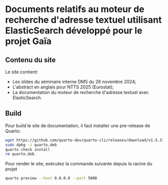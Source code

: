 # Documents relatifs au moteur de recherche d'adresse textuel utilisant ElasticSearch développé pour le projet Gaïa

## Contenu du site

Le site contient:

- Les slides du séminaire interne DMS du 28 novembre 2024;
- L'abstract en anglais pour NTTS 2025 (Eurostat);
- La documentation du moteur de recherche d'adresse textuel avec ElasticSearch.

## Build

Pour build le site de documentation, il faut installer une pre-release de Quarto:

```sh
wget https://github.com/quarto-dev/quarto-cli/releases/download/v1.5.37/quarto-1.5.37-linux-amd64.deb -O quarto.deb
sudo dpkg -i quarto.deb
quarto check install
rm quarto.deb
```

Pour render le site, exécutez la commande suivante depuis la racine du projet

```sh
quarto preview --host 0.0.0.0 --port 5000
```
